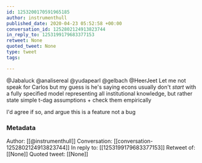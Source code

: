 ```yaml
---
id: 1253200170591965185
author: instrumenthull
published_date: 2020-04-23 05:52:58 +00:00
conversation_id: 1252802124913823744
in_reply_to: 1253199179683377153
retweet: None
quoted_tweet: None
type: tweet
tags:

---
```


@Jabaluck @analisereal @yudapearl @gelbach @HeerJeet Let me not speak for Carlos but my guess is he's saying econs usually don't *start* with a fully specified model representing all institutional knowledge, but rather state simple t-dag assumptions + check them empirically

I'd agree if so, and argue this is a feature not a bug

### Metadata

Author: [[@instrumenthull]]
Conversation: [[conversation-1252802124913823744]]
In reply to: [[1253199179683377153]]
Retweet of: [[None]]
Quoted tweet: [[None]]
